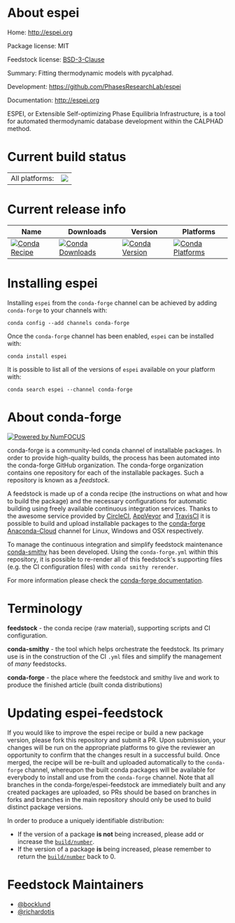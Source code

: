 About espei
===========

Home: http://espei.org

Package license: MIT

Feedstock license: [BSD-3-Clause](https://github.com/conda-forge/espei-feedstock/blob/master/LICENSE.txt)

Summary: Fitting thermodynamic models with pycalphad.

Development: https://github.com/PhasesResearchLab/espei

Documentation: http://espei.org

ESPEI, or Extensible Self-optimizing Phase Equilibria Infrastructure,
is a tool for automated thermodynamic database development within the
CALPHAD method.


Current build status
====================


<table><tr><td>All platforms:</td>
    <td>
      <a href="https://dev.azure.com/conda-forge/feedstock-builds/_build/latest?definitionId=4944&branchName=master">
        <img src="https://dev.azure.com/conda-forge/feedstock-builds/_apis/build/status/espei-feedstock?branchName=master">
      </a>
    </td>
  </tr>
</table>

Current release info
====================

| Name | Downloads | Version | Platforms |
| --- | --- | --- | --- |
| [![Conda Recipe](https://img.shields.io/badge/recipe-espei-green.svg)](https://anaconda.org/conda-forge/espei) | [![Conda Downloads](https://img.shields.io/conda/dn/conda-forge/espei.svg)](https://anaconda.org/conda-forge/espei) | [![Conda Version](https://img.shields.io/conda/vn/conda-forge/espei.svg)](https://anaconda.org/conda-forge/espei) | [![Conda Platforms](https://img.shields.io/conda/pn/conda-forge/espei.svg)](https://anaconda.org/conda-forge/espei) |

Installing espei
================

Installing `espei` from the `conda-forge` channel can be achieved by adding `conda-forge` to your channels with:

```
conda config --add channels conda-forge
```

Once the `conda-forge` channel has been enabled, `espei` can be installed with:

```
conda install espei
```

It is possible to list all of the versions of `espei` available on your platform with:

```
conda search espei --channel conda-forge
```


About conda-forge
=================

[![Powered by NumFOCUS](https://img.shields.io/badge/powered%20by-NumFOCUS-orange.svg?style=flat&colorA=E1523D&colorB=007D8A)](http://numfocus.org)

conda-forge is a community-led conda channel of installable packages.
In order to provide high-quality builds, the process has been automated into the
conda-forge GitHub organization. The conda-forge organization contains one repository
for each of the installable packages. Such a repository is known as a *feedstock*.

A feedstock is made up of a conda recipe (the instructions on what and how to build
the package) and the necessary configurations for automatic building using freely
available continuous integration services. Thanks to the awesome service provided by
[CircleCI](https://circleci.com/), [AppVeyor](https://www.appveyor.com/)
and [TravisCI](https://travis-ci.com/) it is possible to build and upload installable
packages to the [conda-forge](https://anaconda.org/conda-forge)
[Anaconda-Cloud](https://anaconda.org/) channel for Linux, Windows and OSX respectively.

To manage the continuous integration and simplify feedstock maintenance
[conda-smithy](https://github.com/conda-forge/conda-smithy) has been developed.
Using the ``conda-forge.yml`` within this repository, it is possible to re-render all of
this feedstock's supporting files (e.g. the CI configuration files) with ``conda smithy rerender``.

For more information please check the [conda-forge documentation](https://conda-forge.org/docs/).

Terminology
===========

**feedstock** - the conda recipe (raw material), supporting scripts and CI configuration.

**conda-smithy** - the tool which helps orchestrate the feedstock.
                   Its primary use is in the construction of the CI ``.yml`` files
                   and simplify the management of *many* feedstocks.

**conda-forge** - the place where the feedstock and smithy live and work to
                  produce the finished article (built conda distributions)


Updating espei-feedstock
========================

If you would like to improve the espei recipe or build a new
package version, please fork this repository and submit a PR. Upon submission,
your changes will be run on the appropriate platforms to give the reviewer an
opportunity to confirm that the changes result in a successful build. Once
merged, the recipe will be re-built and uploaded automatically to the
`conda-forge` channel, whereupon the built conda packages will be available for
everybody to install and use from the `conda-forge` channel.
Note that all branches in the conda-forge/espei-feedstock are
immediately built and any created packages are uploaded, so PRs should be based
on branches in forks and branches in the main repository should only be used to
build distinct package versions.

In order to produce a uniquely identifiable distribution:
 * If the version of a package **is not** being increased, please add or increase
   the [``build/number``](https://conda.io/docs/user-guide/tasks/build-packages/define-metadata.html#build-number-and-string).
 * If the version of a package **is** being increased, please remember to return
   the [``build/number``](https://conda.io/docs/user-guide/tasks/build-packages/define-metadata.html#build-number-and-string)
   back to 0.

Feedstock Maintainers
=====================

* [@bocklund](https://github.com/bocklund/)
* [@richardotis](https://github.com/richardotis/)

